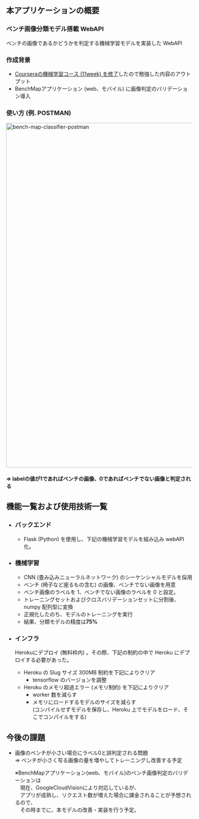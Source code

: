 ## 本アプリケーションの概要

### ベンチ画像分類モデル搭載 WebAPI
ベンチの画像であるかどうかを判定する機械学習モデルを実装した WebAPI

### 作成背景
- [Courseraの機械学習コース (11week) を修了](https://github.com/nakano0518/coursera-machine-learning)したので勉強した内容のアウトプット
- BenchMapアプリケーション (web、モバイル) に画像判定のバリデーション導入

### 使い方 (例. POSTMAN)

<img width="930" alt="bench-map-classifier-postman" src="https://user-images.githubusercontent.com/54522567/115045789-cc8d3a00-9f11-11eb-9cd5-e6fe33949bfd.PNG">

#### ⇒ labelの値が1であればベンチの画像、0であればベンチでない画像と判定される


## 機能一覧および使用技術一覧

- ### バックエンド
  - Flask (Python) を使用し、下記の機械学習モデルを組み込み webAPI 化。

- ### 機械学習
  - CNN (畳み込みニューラルネットワーク) のシーケンシャルモデルを採用
  - ベンチ (椅子など座るもの含む) の画像、ベンチでない画像を用意
  - ベンチ画像のラベルを 1、ベンチでない画像のラベルを 0 と設定。
  - トレーニングセットおよびクロスバリデーションセットに分割後、numpy 配列型に変換
  - 正規化したのち、モデルのトレーニングを実行
  - 結果、分類モデルの精度は**75%**

- ### インフラ
  Herokuにデプロイ (無料枠内) 。その際、下記の制約の中で Heroku にデプロイする必要があった。
  - Heroku の Slug サイズ 300MB 制約を下記によりクリア
    - tensorflow のバージョンを調整
  - Heroku のメモリ超過エラー (メモリ制約) を下記によりクリア
    - worker 数を減らす
    - メモリにロードするモデルのサイズを減らす  
      (コンパイルせずモデルを保存し、Heroku 上でモデルをロード、そこでコンパイルをする)
　

## 今後の課題
- 画像のベンチが小さい場合にラベル0と誤判定される問題  
⇒ ベンチが小さく写る画像の量を増やしてトレーニングし改善する予定  
  
  ※BenchMapアプリケーション(web、モバイル)のベンチ画像判定のバリデーションは  
  　現在、GoogleCloudVisionにより対応しているが、  
  　アプリが成熟し、リクエスト数が増えた場合に課金されることが予想されるので、  
  　その時までに、本モデルの改善・実装を行う予定。  